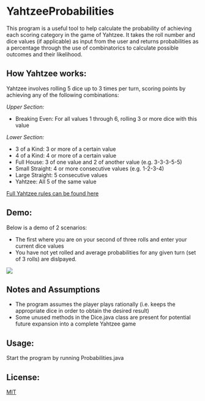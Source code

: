 # YahtzeeProbabilities

This program is a useful tool to help calculate the probability of achieving each scoring category in the game of Yahtzee. 
It takes the roll number and dice values (if applicable) as input from the user and returns probabilities as a percentage 
through the use of combinatorics to calculate possible outcomes and their likelihood.

## How Yahtzee works:
Yahtzee involves rolling 5 dice up to 3 times per turn, scoring points by achieving any of the following combinations:

*Upper Section:*
- Breaking Even: For all values 1 through 6, rolling 3 or more dice with this value

*Lower Section:*
- 3 of a Kind: 3 or more of a certain value
- 4 of a Kind: 4 or more of a certain value
- Full House: 3 of one value and 2 of another value (e.g. 3-3-3-5-5)
- Small Straight: 4 or more consecutive values (e.g. 1-2-3-4)
- Large Straight: 5 consecutive values 
- Yahtzee: All 5 of the same value

[Full Yahtzee rules can be found here](https://www.dicegamedepot.com/yahtzee-rules/)

## Demo:
Below is a demo of 2 scenarios:
- The first where you are on your second of three rolls and enter your current dice values
- You have not yet rolled and average probabilities for any given turn (set of 3 rolls) are dislpayed.

![](https://user-images.githubusercontent.com/46175185/84585303-6ac8e480-adc3-11ea-805e-a2be5ef48d3a.gif)

## Notes and Assumptions
- The program assumes the player plays rationally (i.e. keeps the appropriate dice in order to obtain the desired result)
- Some unused methods in the Dice.java class are present for potential future expansion into a complete Yahtzee game

## Usage:
Start the program by running Probabilities.java

## License:
[MIT](https://github.com/LBellosguardo/YahtzeeProbabilities/blob/master/LICENSE)
